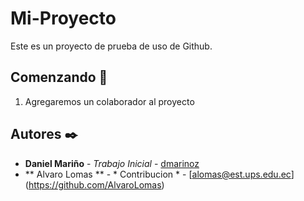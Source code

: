 # Mi-Proyecto

Este es un proyecto de prueba de uso de Github.

## Comenzando 🚀

1) Agregaremos un colaborador al proyecto


## Autores ✒️

* **Daniel Mariño** - *Trabajo Inicial* - [dmarinoz](https://github.com/dmarinoz)
* ** Alvaro Lomas ** -  * Contribucion * - [alomas@est.ups.edu.ec] (https://github.com/AlvaroLomas)
